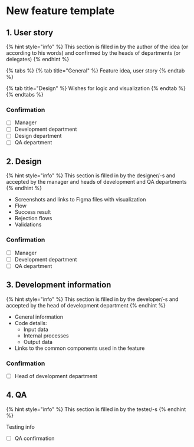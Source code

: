 # New feature template

## 1. User story

{% hint style="info" %}
This section is filled in by the author of the idea \(or according to his words\) and confirmed by the heads of departments \(or delegates\)
{% endhint %}

{% tabs %}
{% tab title="General" %}
Feature idea, user story
{% endtab %}

{% tab title="Design" %}
Wishes for logic and visualization
{% endtab %}
{% endtabs %}

### Confirmation

* [ ] Manager
* [ ] Development department
* [ ] Design department
* [ ] QA department

## 2. Design

{% hint style="info" %}
This section is filled in by the designer/-s and accepted by the manager and heads of development and QA departments
{% endhint %}

* Screenshots and links to Figma files with visualization
* Flow
* Success result
* Rejection flows
* Validations

### Confirmation

* [ ] Manager
* [ ] Development department
* [ ] QA department

## 3. Development information

{% hint style="info" %}
This section is filled in by the developer/-s and accepted by the head of development department
{% endhint %}

* General information
* Code details:
  * Input data
  * Internal processes
  * Output data
* Links to the common components used in the feature

### Confirmation

* [ ] Head of development department

## 4. QA

{% hint style="info" %}
This section is filled in by the tester/-s
{% endhint %}

Testing info

* [ ] QA confirmation

